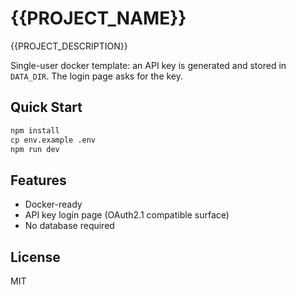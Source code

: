 # {{PROJECT_NAME}}

{{PROJECT_DESCRIPTION}}

Single-user docker template: an API key is generated and stored in `DATA_DIR`. The login page asks for the key.

## Quick Start

```bash
npm install
cp env.example .env
npm run dev
```

## Features

- Docker-ready
- API key login page (OAuth2.1 compatible surface)
- No database required

## License

MIT

